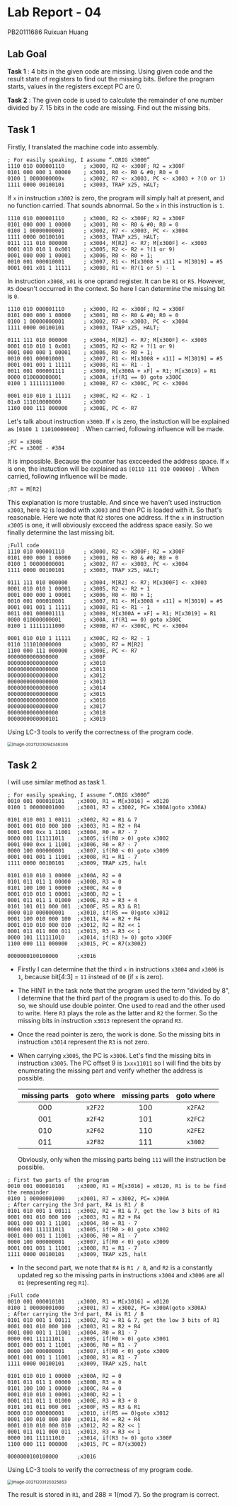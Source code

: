 # Lab Report - 04

PB20111686 Ruixuan Huang

## Lab Goal

**Task 1** : 4 bits in the given code are missing. Using given code and the result state of registers to find out the missing bits. Before the program starts, values in the registers except PC are 0.

**Task 2** : The given code is used to calculate the remainder of one number divided by 7. 15 bits in the code are missing. Find out the missing bits.

## Task 1

Firstly, I translated the machine code into assembly.

```assembly
; For easily speaking, I assume “.ORIG x3000”
1110 010 000001110      ; x3000, R2 <- x300F; R2 = x300F
0101 000 000 1 00000    ; x3001, R0 <- R0 & #0; R0 = 0
0100 1 0000000000x      ; x3002, R7 <- x3003, PC <- x3003 + ?(0 or 1)
1111 0000 00100101      ; x3003, TRAP x25, HALT;
```

If `x` in instruction `x3002` is zero, the program will simply halt at present, and no function carried. That sounds abnormal. So the `x` in this instruction is `1`.

```assembly
1110 010 000001110      ; x3000, R2 <- x300F; R2 = x300F
0101 000 000 1 00000    ; x3001, R0 <- R0 & #0; R0 = 0
0100 1 00000000001      ; x3002, R7 <- x3003, PC <- x3004
1111 0000 00100101      ; x3003, TRAP x25, HALT;
0111 111 010 000000     ; x3004, M[R2] <- R7; M[x300F] <- x3003
0001 010 010 1 0x001    ; x3005, R2 <- R2 + ?(1 or 9)
0001 000 000 1 00001    ; x3006, R0 <- R0 + 1;
0010 001 000010001      ; x3007, R1 <- M[x3008 + x11] = M[3019] = #5
0001 001 x01 1 11111    ; x3008, R1 <- R?(1 or 5) - 1
```

In instruction `x3008`, `x01` is one oprand register. It can be `R1` or `R5`. However, `R5` doesn't occurred in the context. So here I can determine the missing bit is `0`.

```assembly
1110 010 000001110      ; x3000, R2 <- x300F; R2 = x300F
0101 000 000 1 00000    ; x3001, R0 <- R0 & #0; R0 = 0
0100 1 00000000001      ; x3002, R7 <- x3003, PC <- x3004
1111 0000 00100101      ; x3003, TRAP x25, HALT;

0111 111 010 000000     ; x3004, M[R2] <- R7; M[x300F] <- x3003
0001 010 010 1 0x001    ; x3005, R2 <- R2 + ?(1 or 9)
0001 000 000 1 00001    ; x3006, R0 <- R0 + 1;
0010 001 000010001      ; x3007, R1 <- M[x3008 + x11] = M[3019] = #5
0001 001 001 1 11111    ; x3008, R1 <- R1 - 1
0011 001 000001111      ; x3009, M[x300A + xF] = R1; M[x3019] = R1
0000 010000000001       ; x300A, if(R1 == 0) goto x300C
0100 1 11111111000      ; x300B, R7 <- x300C, PC <- x3004

0001 010 010 1 11111    ; x300C, R2 <- R2 - 1
01x0 111010000000       ; x300D
1100 000 111 000000     ; x300E, PC <- R7
```

Let's talk about instruction `x300D`. If `x` is zero, the instuction will be explained as `[0100 1 11010000000] `. When carried, following influence will be made.

```assembly
;R7 = x300E
;PC = x300E - #384
```

It is impossible. Because the counter has excceeded the address space. If `x` is one, the instuction will be explained as `[0110 111 010 000000] `. When carried, following influence will be made.

```assembly
;R7 = M[R2]
```

This explanation is more trustable. And since we haven't used instruction `x3003`, here `R2` is loaded with `x3003` and then PC is loaded with it. So that's reasonable. Here we note that `R2` stores one address. If the `x` in instruction `x3005` is one, it will obviously excceed the address space easily. So we finally determine the last missing bit.

```assembly
;Full code
1110 010 000001110      ; x3000, R2 <- x300F; R2 = x300F
0101 000 000 1 00000    ; x3001, R0 <- R0 & #0; R0 = 0
0100 1 00000000001      ; x3002, R7 <- x3003, PC <- x3004
1111 0000 00100101      ; x3003, TRAP x25, HALT;

0111 111 010 000000     ; x3004, M[R2] <- R7; M[x300F] <- x3003
0001 010 010 1 00001    ; x3005, R2 <- R2 + 1
0001 000 000 1 00001    ; x3006, R0 <- R0 + 1;
0010 001 000010001      ; x3007, R1 <- M[x3008 + x11] = M[3019] = #5
0001 001 001 1 11111    ; x3008, R1 <- R1 - 1
0011 001 000001111      ; x3009, M[x300A + xF] = R1; M[x3019] = R1
0000 010000000001       ; x300A, if(R1 == 0) goto x300C
0100 1 11111111000      ; x300B, R7 <- x300C, PC <- x3004

0001 010 010 1 11111    ; x300C, R2 <- R2 - 1
0110 111010000000       ; x300D, R7 = M[R2]
1100 000 111 000000     ; x300E, PC <- R7
0000000000000000        ; x300F
0000000000000000        ; x3010
0000000000000000        ; x3011
0000000000000000        ; x3012
0000000000000000        ; x3013
0000000000000000        ; x3014
0000000000000000        ; x3015
0000000000000000        ; x3016
0000000000000000        ; x3017
0000000000000000        ; x3018
0000000000000101        ; x3019
```

Using LC-3 tools to verify the correctness of the program code.

<img src="C:\Users\Sprout\AppData\Roaming\Typora\typora-user-images\image-20211203094346306.png" alt="image-20211203094346306" style="zoom: 67%;" />

## Task 2

I will use similar method as task 1.

```assembly
; For easily speaking, I assume “.ORIG x3000”
0010 001 000010101    ;x3000, R1 = M[x3016] = x0120
0100 1 00000001000    ;x3001, R7 = x3002, PC= x300A(goto x300A)

0101 010 001 1 00111  ;x3002, R2 = R1 & 7
0001 001 010 000 100  ;x3003, R1 = R2 + R4
0001 000 0xx 1 11001  ;x3004, R0 = R? - 7
0000 001 111111011    ;x3005, if(R0 > 0) goto x3002
0001 000 0xx 1 11001  ;x3006, R0 = R? - 7
0000 100 000000001    ;x3007, if(R0 < 0) goto x3009
0001 001 001 1 11001  ;x3008, R1 = R1 - 7
1111 0000 00100101    ;x3009, TRAP x25, halt

0101 010 010 1 00000  ;x300A, R2 = 0
0101 011 011 1 00000  ;x300B, R3 = 0
0101 100 100 1 00000  ;x300C, R4 = 0
0001 010 010 1 00001  ;x300D, R2 = 1
0001 011 011 1 01000  ;x300E, R3 = R3 + 4
0101 101 011 000 001  ;x300F, R5 = R3 & R1
0000 010 000000001    ;x3010, if(R5 == 0)goto x3012
0001 100 010 000 100  ;x3011, R4 = R2 + R4
0001 010 010 000 010  ;x3012, R2 = R2 << 1
0001 011 011 000 011  ;x3013, R3 = R3 << 1
0000 101 111111010    ;x3014, if(R3 != 0) goto x300F
1100 000 111 000000   ;x3015, PC = R7(x3002)

0000000100100000      ;x3016
```

- Firstly I can determine that the third `x` in instructions `x3004` and `x3006` is `1`, because bit[4:3] = `11` instead of `00` (if `x` is zero).

- The HINT in the task note that the program used the term "divided by 8", I determine that the third part of the program is used to do this. To do so, we should use double pointer. One used to read and the other used to write. Here `R3` plays the role as the latter and `R2` the former. So the missing bits in instruction `x3013` represent the oprand `R3`. 

- Once the read pointer is zero, the work is done. So the missing bits in instruction `x3014` represent the `R3` is not zero.

- When carrying `x3005`, the PC is `x3006`. Let's find the missing bits in instruction `x3005`. The PC offset 9 is `1xxx11011` so I will find the bits by enumerating the missing part and verify whether the address is possible.

    | missing parts | goto where | missing parts | goto where |
    | :-----------: | :--------: | :-----------: | :--------: |
    |      000      |  `x2F22`   |      100      |  `x2FA2`   |
    |      001      |  `x2F42`   |      101      |  `x2FC2`   |
    |      010      |  `x2F62`   |      110      |  `x2FE2`   |
    |      011      |  `x2F82`   |      111      |  `x3002`   |

    Obviously, only when the missing parts being `111` will the instruction be possible.

```assembly
; First two parts of the program
0010 001 000010101    ;x3000, R1 = M[x3016] = x0120, R1 is to be find the remainder
0100 1 00000001000    ;x3001, R7 = x3002, PC= x300A
; After carrying the 3rd part, R4 is R1 / 8
0101 010 001 1 00111  ;x3002, R2 = R1 & 7, get the low 3 bits of R1
0001 001 010 000 100  ;x3003, R1 = R2 + R4
0001 000 001 1 11001  ;x3004, R0 = R1 - 7
0000 001 111111011    ;x3005, if(R0 > 0) goto x3002
0001 000 001 1 11001  ;x3006, R0 = R1 - 7
0000 100 000000001    ;x3007, if(R0 < 0) goto x3009
0001 001 001 1 11001  ;x3008, R1 = R1 - 7
1111 0000 00100101    ;x3009, TRAP x25, halt
```

- In the second part, we note that `R4` is `R1 / 8`, and `R2` is a constantly updated reg so the missing parts in instructions `x3004` and `x3006` are all `01` (representing reg `R1`).

```assembly
;Full code
0010 001 000010101    ;x3000, R1 = M[x3016] = x0120
0100 1 00000001000    ;x3001, R7 = x3002, PC= x300A(goto x300A)
; After carrying the 3rd part, R4 is R1 / 8
0101 010 001 1 00111  ;x3002, R2 = R1 & 7, get the low 3 bits of R1
0001 001 010 000 100  ;x3003, R1 = R2 + R4
0001 000 001 1 11001  ;x3004, R0 = R1 - 7
0000 001 111111011    ;x3005, if(R0 > 0) goto x3001
0001 000 001 1 11001  ;x3006, R0 = R1 - 7
0000 100 000000001    ;x3007, if(R0 < 0) goto x3009
0001 001 001 1 11001  ;x3008, R1 = R1 - 7
1111 0000 00100101    ;x3009, TRAP x25, halt

0101 010 010 1 00000  ;x300A, R2 = 0
0101 011 011 1 00000  ;x300B, R3 = 0
0101 100 100 1 00000  ;x300C, R4 = 0
0001 010 010 1 00001  ;x300D, R2 = 1
0001 011 011 1 01000  ;x300E, R3 = R3 + 8
0101 101 011 000 001  ;x300F, R5 = R3 & R1
0000 010 000000001    ;x3010, if(R5 == 0)goto x3012
0001 100 010 000 100  ;x3011, R4 = R2 + R4
0001 010 010 000 010  ;x3012, R2 = R2 << 1
0001 011 011 000 011  ;x3013, R3 = R3 << 1
0000 101 111111010    ;x3014, if(R3 != 0) goto x300F
1100 000 111 000000   ;x3015, PC = R7(x3002)

0000000100100000      ;x3016
```

Using LC-3 tools to verify the correctness of my program code.

<img src="C:\Users\Sprout\AppData\Roaming\Typora\typora-user-images\image-20211203120325853.png" alt="image-20211203120325853" style="zoom: 67%;" />

The result is stored in `R1`, and $288\equiv 1(\text{mod 7})$. So the program is correct.